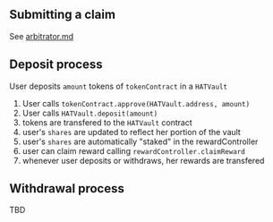 ## Submitting a claim

See [arbitrator.md](./arbitrator.md)

## Deposit process 

User deposits `amount` tokens of `tokenContract` in a `HATVault`
1. User calls `tokenContract.approve(HATVault.address, amount)`
1. User calls `HATVault.deposit(amount)`
  1. tokens are transfered to the `HATVault` contract
  1. user's `shares` are updated to reflect her portion of the vault
  1. user's `shares` are automatically "staked" in the rewardController
  1. user can claim reward calling `rewardController.claimReward`
  1. whenever user deposits or withdraws, her rewards are transfered
  

## Withdrawal process

TBD
